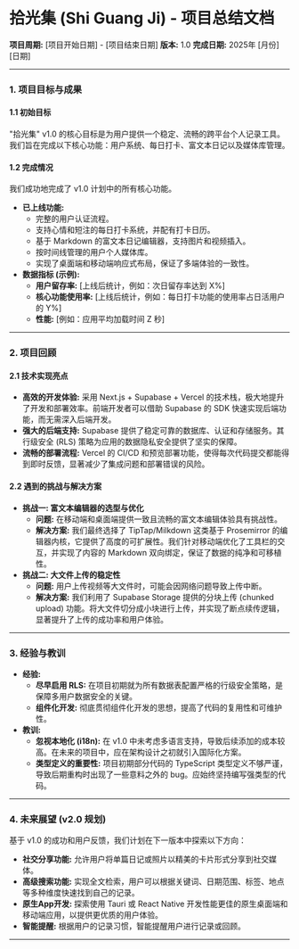 # 拾光集 (Shi Guang Ji) - 项目总结文档

**项目周期:** [项目开始日期] - [项目结束日期]
**版本:** 1.0
**完成日期:** 2025年 [月份] [日期]

---

### 1. 项目目标与成果

#### 1.1 初始目标
"拾光集" v1.0 的核心目标是为用户提供一个稳定、流畅的跨平台个人记录工具。我们旨在完成以下核心功能：用户系统、每日打卡、富文本日记以及媒体库管理。

#### 1.2 完成情况
我们成功地完成了 v1.0 计划中的所有核心功能。
* **已上线功能:**
    * 完整的用户认证流程。
    * 支持心情和短注的每日打卡系统，并配有打卡日历。
    * 基于 Markdown 的富文本日记编辑器，支持图片和视频插入。
    * 按时间线管理的用户个人媒体库。
    * 实现了桌面端和移动端响应式布局，保证了多端体验的一致性。
* **数据指标 (示例):**
    * **用户留存率:** [上线后统计，例如：次日留存率达到 X%]
    * **核心功能使用率:** [上线后统计，例如：每日打卡功能的使用率占日活用户的 Y%]
    * **性能:** [例如：应用平均加载时间 Z 秒]

---

### 2. 项目回顾

#### 2.1 技术实现亮点
* **高效的开发体验:** 采用 Next.js + Supabase + Vercel 的技术栈，极大地提升了开发和部署效率。前端开发者可以借助 Supabase 的 SDK 快速实现后端功能，而无需深入后端开发。
* **强大的后端支持:** Supabase 提供了稳定可靠的数据库、认证和存储服务。其行级安全 (RLS) 策略为应用的数据隐私安全提供了坚实的保障。
* **流畅的部署流程:** Vercel 的 CI/CD 和预览部署功能，使得每次代码提交都能得到即时反馈，显著减少了集成问题和部署错误的风险。

#### 2.2 遇到的挑战与解决方案
* **挑战一: 富文本编辑器的选型与优化**
    * **问题:** 在移动端和桌面端提供一致且流畅的富文本编辑体验具有挑战性。
    * **解决方案:** 我们最终选择了 TipTap/Milkdown 这类基于 Prosemirror 的编辑器内核，它提供了高度的可扩展性。我们针对移动端优化了工具栏的交互，并实现了内容的 Markdown 双向绑定，保证了数据的纯净和可移植性。
* **挑战二: 大文件上传的稳定性**
    * **问题:** 用户上传视频等大文件时，可能会因网络问题导致上传中断。
    * **解决方案:** 我们利用了 Supabase Storage 提供的分块上传 (chunked upload) 功能。将大文件切分成小块进行上传，并实现了断点续传逻辑，显著提升了上传的成功率和用户体验。

---

### 3. 经验与教训

* **经验:**
    * **尽早启用 RLS:** 在项目初期就为所有数据表配置严格的行级安全策略，是保障多用户数据安全的关键。
    * **组件化开发:** 彻底贯彻组件化开发的思想，提高了代码的复用性和可维护性。
* **教训:**
    * **忽视本地化 (i18n):** 在 v1.0 中未考虑多语言支持，导致后续添加的成本较高。在未来的项目中，应在架构设计之初就引入国际化方案。
    * **类型定义的重要性:** 项目初期部分代码的 TypeScript 类型定义不够严谨，导致后期重构时出现了一些意料之外的 bug。应始终坚持编写强类型的代码。

---

### 4. 未来展望 (v2.0 规划)

基于 v1.0 的成功和用户反馈，我们计划在下一版本中探索以下方向：
* **社交分享功能:** 允许用户将单篇日记或照片以精美的卡片形式分享到社交媒体。
* **高级搜索功能:** 实现全文检索，用户可以根据关键词、日期范围、标签、地点等多种维度快速找到自己的记录。
* **原生App开发:** 探索使用 Tauri 或 React Native 开发性能更佳的原生桌面端和移动端应用，以提供更优质的用户体验。
* **智能提醒:** 根据用户的记录习惯，智能提醒用户进行记录或回顾。

---